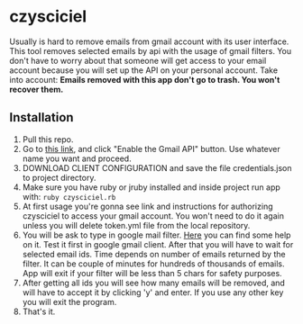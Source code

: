 # czysciciel
Usually is hard to remove emails from gmail account with its user interface. This tool removes selected emails by api with the usage of gmail filters. You don't have to worry about that someone will get access to your email account because you will set up the API on your personal account.
Take into account: **Emails removed with this app don't go to trash. You won't recover them.**

## Installation
  1. Pull this repo.
  2. Go to [this link](https://developers.google.com/gmail/api/quickstart/ruby?authuser=2), and click "Enable the Gmail API" button. Use whatever name you want and proceed.
  3. DOWNLOAD CLIENT CONFIGURATION and save the file credentials.json to project directory.
  4. Make sure you have ruby or jruby installed and inside project run app with:
     ```ruby czysciciel.rb```
  5. At first usage you're gonna see link and instructions for authorizing czysciciel to access your gmail account. You won't need to do it again unless you will delete token.yml file from the local repository.
  6. You will be ask to type in google mail filter. [Here](https://support.google.com/mail/answer/7190) you can find some help on it. Test it first in google gmail client. After that you will have to wait for selected email ids. Time depends on number of emails returned by the filter. It can be couple of minutes for 
hundreds of thousands of emails. App will exit if your filter will be less than 5 chars for safety purposes.
  7. After getting all ids you will see how many emails will be removed, and will have to accept it by clicking 'y' and enter. If you use any other key you will exit the program.
  8. That's it.
